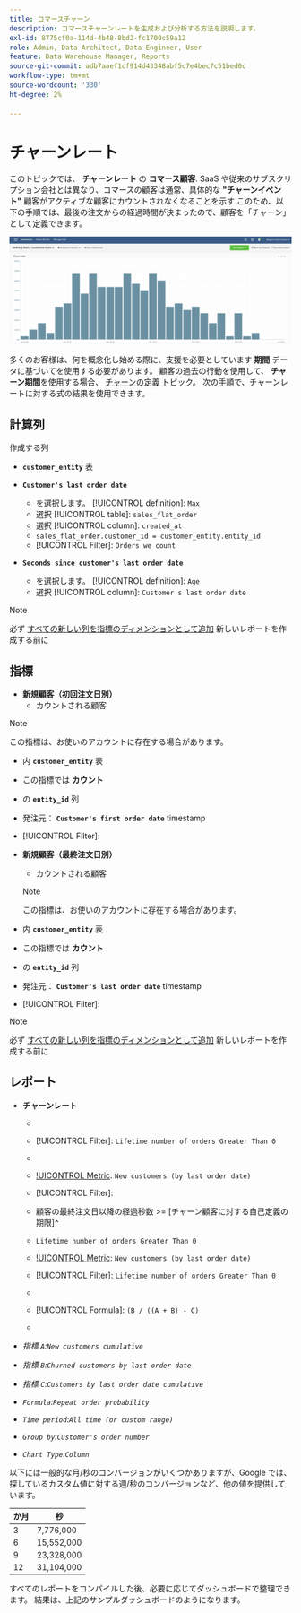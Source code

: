 ```yaml
---
title: コマースチャーン
description: コマースチャーンレートを生成および分析する方法を説明します。
exl-id: 8775cf0a-114d-4b48-8bd2-fc1700c59a12
role: Admin, Data Architect, Data Engineer, User
feature: Data Warehouse Manager, Reports
source-git-commit: adb7aaef1cf914d43348abf5c7e4bec7c51bed0c
workflow-type: tm+mt
source-wordcount: '330'
ht-degree: 2%

---
```


# チャーンレート

このトピックでは、 **チャーンレート** の **コマース顧客**. SaaS や従来のサブスクリプション会社とは異なり、コマースの顧客は通常、具体的な **&quot;チャーンイベント&quot;** 顧客がアクティブな顧客にカウントされなくなることを示す このため、以下の手順では、最後の注文からの経過時間が決まったので、顧客を「チャーン」として定義できます。

![](../../assets/Churn_rate_image.png)

多くのお客様は、何を概念化し始める際に、支援を必要としています **期間** データに基づいてを使用する必要があります。 顧客の過去の行動を使用して、 **チャーン期間**&#x200B;を使用する場合、 [チャーンの定義](../analysis/define-cust-churn.md) トピック。 次の手順で、チャーンレートに対する式の結果を使用できます。

## 計算列

作成する列

* **`customer_entity`** 表
* **`Customer's last order date`**
   * を選択します。 [!UICONTROL definition]: `Max`
   * 選択 [!UICONTROL table]: `sales_flat_order`
   * 選択 [!UICONTROL column]: `created_at`
   * `sales_flat_order.customer_id = customer_entity.entity_id`
   * [!UICONTROL Filter]: `Orders we count`

* **`Seconds since customer's last order date`**
   * を選択します。 [!UICONTROL definition]: `Age`
   * 選択 [!UICONTROL column]: `Customer's last order date`

>[!NOTE]
>
>必ず [すべての新しい列を指標のディメンションとして追加](../data-warehouse-mgr/manage-data-dimensions-metrics.md) 新しいレポートを作成する前に

## 指標

* **新規顧客（初回注文日別）**
   * カウントされる顧客

>[!NOTE]
>
>この指標は、お使いのアカウントに存在する場合があります。

* 内 **`customer_entity`** 表
* この指標では **カウント**
* の **`entity_id`** 列
* 発注元： **`Customer's first order date`** timestamp
* [!UICONTROL Filter]:

* **新規顧客（最終注文日別）**
   * カウントされる顧客

  >[!NOTE]
  >
  >この指標は、お使いのアカウントに存在する場合があります。

* 内 **`customer_entity`** 表
* この指標では **カウント**
* の **`entity_id`** 列
* 発注元： **`Customer's last order date`** timestamp
* [!UICONTROL Filter]:

>[!NOTE]
>
>必ず [すべての新しい列を指標のディメンションとして追加](../data-warehouse-mgr/manage-data-dimensions-metrics.md) 新しいレポートを作成する前に

## レポート

* **チャーンレート**
   * [!UICONTROL Metric]:新規顧客（初回注文日別）
   * [!UICONTROL Filter]: `Lifetime number of orders Greater Than 0`
   * 
     [!UICONTROL Perspective]: `Cumulative`
   * [!UICONTROL Metric]: `New customers (by last order date)`
   * [!UICONTROL Filter]:
   * 顧客の最終注文日以降の経過秒数 >= [チャーン顧客に対する自己定義の期限&#x200B;]**`^`**
   * `Lifetime number of orders Greater Than 0`

   * [!UICONTROL Metric]: `New customers (by last order date)`
   * [!UICONTROL Filter]: `Lifetime number of orders Greater Than 0`
   * 
     [!UICONTROL Perspective]: Cumulative
   * [!UICONTROL Formula]: `(B / ((A + B) - C)`
   * 
     [!UICONTROL Format]: Percentage

* *指標 `A`:`New customers cumulative`*
* *指標 `B`:`Churned customers by last order date`*
* *指標 `C`:`Customers by last order date cumulative`*
* *`Formula`:`Repeat order probability`*
* *`Time period`:`All time (or custom range)`*
* *`Group by`:`Customer's order number`*
* *`Chart Type`:`Column`*

以下には一般的な月/秒のコンバージョンがいくつかありますが、Google では、探しているカスタム値に対する週/秒のコンバージョンなど、他の値を提供しています。

| **か月** | **秒** |
|---|---|
| 3 | 7,776,000 |
| 6 | 15,552,000 |
| 9 | 23,328,000 |
| 12 | 31,104,000 |

すべてのレポートをコンパイルした後、必要に応じてダッシュボードで整理できます。 結果は、上記のサンプルダッシュボードのようになります。
